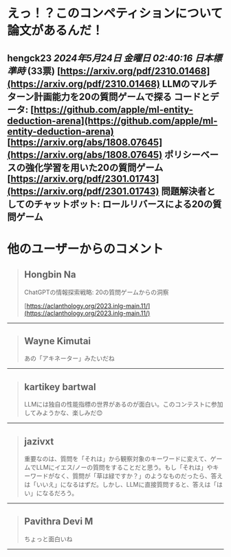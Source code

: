 # えっ！？このコンペティションについて論文があるんだ！

**hengck23** *2024年5月24日 金曜日 02:40:16 日本標準時* (33票)
[https://arxiv.org/pdf/2310.01468](https://arxiv.org/pdf/2310.01468)
LLMのマルチターン計画能力を20の質問ゲームで探る
コードとデータ: [https://github.com/apple/ml-entity-deduction-arena](https://github.com/apple/ml-entity-deduction-arena)
[https://arxiv.org/abs/1808.07645](https://arxiv.org/abs/1808.07645)
ポリシーベースの強化学習を用いた20の質問ゲーム
[https://arxiv.org/pdf/2301.01743](https://arxiv.org/pdf/2301.01743)
問題解決者としてのチャットボット: ロールリバースによる20の質問ゲーム
---
# 他のユーザーからのコメント
> ## Hongbin Na
> 
> ChatGPTの情報探索戦略: 20の質問ゲームからの洞察
> 
> [https://aclanthology.org/2023.inlg-main.11/](https://aclanthology.org/2023.inlg-main.11/)
> 
> 
> 
---
> ## Wayne Kimutai
> 
> あの「アキネーター」みたいだね
> 
> 
> 
---
> ## kartikey bartwal
> 
> LLMには独自の性能指標の世界があるのが面白い。このコンテストに参加してみようかな、楽しみだ😊
> 
> 
> 
---
> ## jazivxt
> 
> 重要なのは、質問を「それは」から観察対象のキーワードに変えて、ゲームでLLMにイエス/ノーの質問をすることだと思う。もし「それは」やキーワードがなく、質問が「草は緑ですか？」のようなものだったら、答えは「いいえ」になるはずだ。しかし、LLMに直接質問すると、答えは「はい」になるだろう。
> 
> 
> 
---
> ## Pavithra Devi M
> 
> ちょっと面白いね
> 
> 
> 
--- 

